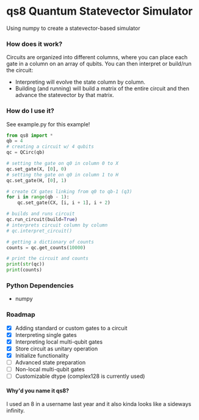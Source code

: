 # qs8 Quantum Statevector Simulator
Using numpy to create a statevector-based simulator

### How does it work?
Circuits are organized into different columns, where you can place each gate in a column on an array of qubits.
You can then interpret or build/run the circuit:
- Interpreting will evolve the state column by column.
- Building (and running) will build a matrix of the entire circuit and then advance the statevector by that matrix.

### How do I use it?
See example.py for this example!
```python
from qs8 import *
qb = 4
# creating a circuit w/ 4 qubits
qc = QCirc(qb)

# setting the gate on q0 in column 0 to X
qc.set_gate(X, [0], 0)
# setting the gate on q0 in column 1 to H
qc.set_gate(H, [0], 1)

# create CX gates linking from q0 to qb-1 (q3)
for i in range(qb - 1):
    qc.set_gate(CX, [i, i + 1], i + 2)

# builds and runs circuit
qc.run_circuit(build=True)
# interprets circuit column by column
# qc.interpret_circuit()

# getting a dictionary of counts
counts = qc.get_counts(10000)

# print the circuit and counts
print(str(qc))
print(counts)
```

### Python Dependencies
- numpy

### Roadmap
- [x] Adding standard or custom gates to a circuit
- [x] Interpreting single gates
- [x] Interpreting local multi-qubit gates
- [x] Store circuit as unitary operation
- [x] Initialize functionality
- [ ] Advanced state preparation
- [ ] Non-local multi-qubit gates
- [ ] Customizable dtype (complex128 is currently used)

#### Why'd you name it qs8?
I used an 8 in a username last year and it also kinda looks like a sideways infinity.